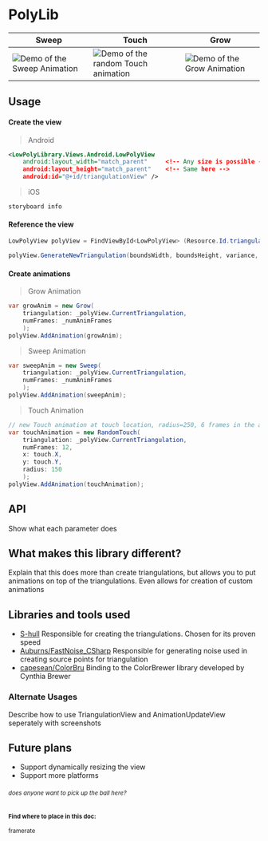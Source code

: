 
 # PolyLib 
 
Sweep | Touch | Grow
--- | --- | ---
<img src="https://github.com/cameronwhite08/PolyLib/blob/master/gifs/sweep.gif?raw=true" alt="Demo of the Sweep Animation" title="Demo of the Sweep Animation"> | <img src="https://github.com/cameronwhite08/PolyLib/blob/master/gifs/touch.gif?raw=true" alt="Demo of the random Touch animation" title="Demo of the random Touch animation"> | <img src="https://github.com/cameronwhite08/PolyLib/blob/master/gifs/grow.gif?raw=true" alt="Demo of the Grow Animation" title="Demo of the Grow Animation">

## Usage
#### Create the view
>Android
```xml
<LowPolyLibrary.Views.Android.LowPolyView
	android:layout_width="match_parent"		<!-- Any size is possible -->
	android:layout_height="match_parent"	<!-- Same here -->
	android:id="@+id/triangulationView" />
```
>iOS
```
storyboard info
```
#### Reference the view
```c#
LowPolyView polyView = FindViewById<LowPolyView> (Resource.Id.triangulationView);

polyView.GenerateNewTriangulation(boundsWidth, boundsHeight, variance, cellSize, this)
```
#### Create animations
>Grow Animation
```c#
var growAnim = new Grow(
	triangulation: _polyView.CurrentTriangulation,
	numFrames: _numAnimFrames
	);
polyView.AddAnimation(growAnim);
```
> Sweep Animation
```C#
var sweepAnim = new Sweep(
	triangulation: _polyView.CurrentTriangulation,
	numFrames: _numAnimFrames
	);
polyView.AddAnimation(sweepAnim);
```
> Touch Animation
```c#
// new Touch animation at touch location, radius=250, 6 frames in the animation
var touchAnimation = new RandomTouch(
	triangulation: _polyView.CurrentTriangulation,
	numFrames: 12,
	x: touch.X,
	y: touch.Y,
	radius: 150
	);
polyView.AddAnimation(touchAnimation);
```

## API
Show what each parameter does

## What makes this library different?
Explain that this does more than create triangulations, but allows you to put animations on top of the triangulations. Even allows for creation of custom animations

## Libraries and tools used

- [S-hull][sHullRef]
Responsible for creating the triangulations. Chosen for its proven speed
- [Auburns/FastNoise_CSharp][fastNoiseRef]
Responsible for generating noise used in creating source points for triangulation
- [capesean/ColorBru][colorBruRef]
Binding to the ColorBrewer library developed by Cynthia Brewer

[sHullRef]: http://www.s-hull.org/
[fastNoiseRef]: https://github.com/Auburns/FastNoise_CSharp
[colorBruRef]: https://github.com/capesean/ColorBru

### Alternate Usages
Describe how to use TriangulationView and AnimationUpdateView seperately with screenshots

## Future plans
 - Support dynamically resizing the view
 - Support more platforms
###### <small>does anyone want to pick up the ball here?

#### Find where to place in this doc:
framerate
